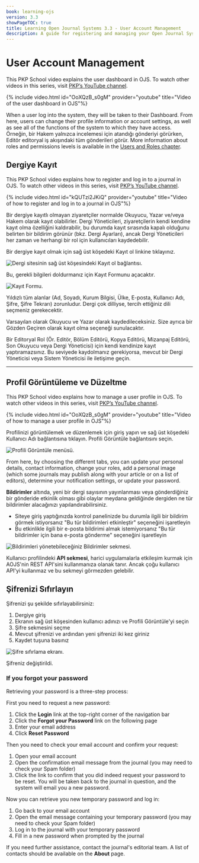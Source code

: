 ```yaml
---
book: learning-ojs
version: 3.3
showPageTOC: true
title: Learning Open Journal Systems 3.3 - User Account Management
description: A guide for registering and managing your Open Journal Systems (OJS) account.
---
```


# User Account Management

This PKP School video explains the user dashboard in OJS. To watch other videos in this series, visit [PKP’s YouTube channel](https://www.youtube.com/playlist?list=PLg358gdRUrDVTXpuGXiMgETgnIouWoWaY).

{% include video.html id="OoXQzB_s0gM" provider="youtube" title="Video of the user dashboard in OJS"%}

When a user log into the system, they will be taken to their Dashboard. From here, users can change their profile information or account settings, as well as see all of the functions of the system to which they have access. Örneğin, bir Hakem yalnızca incelemesi için atandığı gönderiyi görürken, Editör editoryal iş akışındaki tüm gönderileri görür. More information about roles and permissions levels is available in the [Users and Roles chapter](./users-and-roles.md).

## Dergiye Kayıt

This PKP School video explains how to register and log in to a journal in OJS. To watch other videos in this series, visit [PKP’s YouTube channel](https://www.youtube.com/playlist?list=PLg358gdRUrDVTXpuGXiMgETgnIouWoWaY).

{% include video.html id="kQUTzi2JKiQ" provider="youtube" title="Video of how to register and log in to a journal in OJS"%}

Bir dergiye kayıtlı olmayan ziyaretçiler normalde Okuyucu, Yazar ve/veya Hakem olarak kayıt olabilirler. Dergi Yöneticileri, ziyaretçilerin kendi kendine kayıt olma özelliğini kaldırabilir, bu durumda kayıt sırasında kapalı olduğunu belirten bir bildirim görünür (bkz. Dergi Ayarları), ancak Dergi Yöneticileri her zaman ve herhangi bir rol için kullanıcıları kaydedebilir.

Bir dergiye kayıt olmak için sağ üst köşedeki Kayıt ol linkine tıklayınız.

![Dergi sitesinin sağ üst köşesindeki Kayıt ol bağlantısı.](./assets/learning-ojs-3-registration.png)

Bu, gerekli bilgileri doldurmanız için Kayıt Formunu açacaktır.

![Kayıt Formu.](./assets/learning-ojs-3-registration-form.png)

Yıldızlı tüm alanlar (Ad, Soyadı, Kurum Bilgisi, Ülke, E-posta, Kullanıcı Adı, Şifre, Şifre Tekrarı) zorunludur. Dergi çok dilliyse, tercih ettiğiniz dili seçmeniz gerekecektir.

Varsayılan olarak Okuyucu ve Yazar olarak kaydedileceksiniz. Size ayrıca bir Gözden Geçiren olarak kayıt olma seçeneği sunulacaktır.

Bir Editoryal Rol (Ör. Editör, Bölüm Editörü, Kopya Editörü, Mizanpaj Editörü, Son Okuyucu veya Dergi Yöneticisi) için kendi kendinize kayıt yaptıramazsınız. Bu seviyede kaydolmanız gerekiyorsa, mevcut bir Dergi Yöneticisi veya Sistem Yöneticisi ile iletişime geçin.

<hr />

## Profil Görüntüleme ve Düzeltme

This PKP School video explains how to manage a user profile in OJS. To watch other videos in this series, visit [PKP’s YouTube channel](https://www.youtube.com/playlist?list=PLg358gdRUrDVTXpuGXiMgETgnIouWoWaY).

{% include video.html id="OoXQzB_s0gM" provider="youtube" title="Video of how to manage a user profile in OJS"%}

Profilinizi görüntülemek ve düzenlemek için giriş yapın ve sağ üst köşedeki Kullanıcı Adı bağlantısına tıklayın. Profili Görüntüle bağlantısını seçin.

![Profili Görüntüle menüsü.](./assets/learning-ojs3.3-edit-profile.png)

From here, by choosing the different tabs, you can update your personal details, contact information, change your roles, add a personal image (which some journals may publish along with your article or on a list of editors), determine your notification settings, or update your password.

**Bildirimler** altında, yeni bir dergi sayısının yayınlanması veya gönderdiğiniz bir gönderide etkinlik olması gibi olaylar meydana geldiğinde dergiden ne tür bildirimler alacağınızı yapılandırabilirsiniz.

* Siteye giriş yaptığınızda kontrol panelinizde bu durumla ilgili bir bildirim görmek istiyorsanız "Bu tür bildirimleri etkinleştir" seçeneğini işaretleyin
* Bu etkinlikle ilgili bir e-posta bildirimi almak istemiyorsanız "Bu tür bildirimler için bana e-posta gönderme" seçeneğini işaretleyin

![Bildirimleri yönetebileceğiniz Bildirimler sekmesi.](./assets/learning-ojs-3-user-notifications.png)

Kullanıcı profilindeki **API sekmesi**, harici uygulamalarla etkileşim kurmak için AOJS'nin REST API'sini kullanmanıza olanak tanır.  Ancak çoğu kullanıcı API'yi kullanmaz ve bu sekmeyi görmezden gelebilir.

## Şifrenizi Sıfırlayın

Şifrenizi şu şekilde sıfırlayabilirsiniz:

1. Dergiye giriş
2. Ekranın sağ üst köşesinden kullanıcı adınızı ve Profili Görüntüle'yi seçin
3. Şifre sekmesini seçme
4. Mevcut şifrenizi ve ardından yeni şifrenizi iki kez giriniz
5. Kaydet tuşuna basınız

![Şifre sıfırlama ekranı.](./assets/learning-ojs3.1-ed-change-pw.png)

Şifreniz değiştirildi.

### If you forgot your password

Retrieving your password is a three-step process:

First you need to request a new password:

1. Click the **Login** link at the top-right corner of the navigation bar
2. Click the **Forgot your Password** link on the following page
3. Enter your email address
4. Click **Reset Password**

Then you need to check your email account and confirm your request:

1. Open your email account
2. Open the confirmation email message from the journal (you may need to check your Spam folder)
3. Click the link to confirm that you did indeed request your password to be reset. You will be taken back to the journal in question, and the system will email you a new password.

Now you can retrieve you new temporary password and log in:

1. Go back to your email account
2. Open the email message containing your temporary password (you may need to check your Spam folder)
3. Log in to the journal with your temporary password
4. Fill in a new password when prompted by the journal

If you need further assistance, contact the journal's editorial team. A list of contacts should be available on the **About** page.
